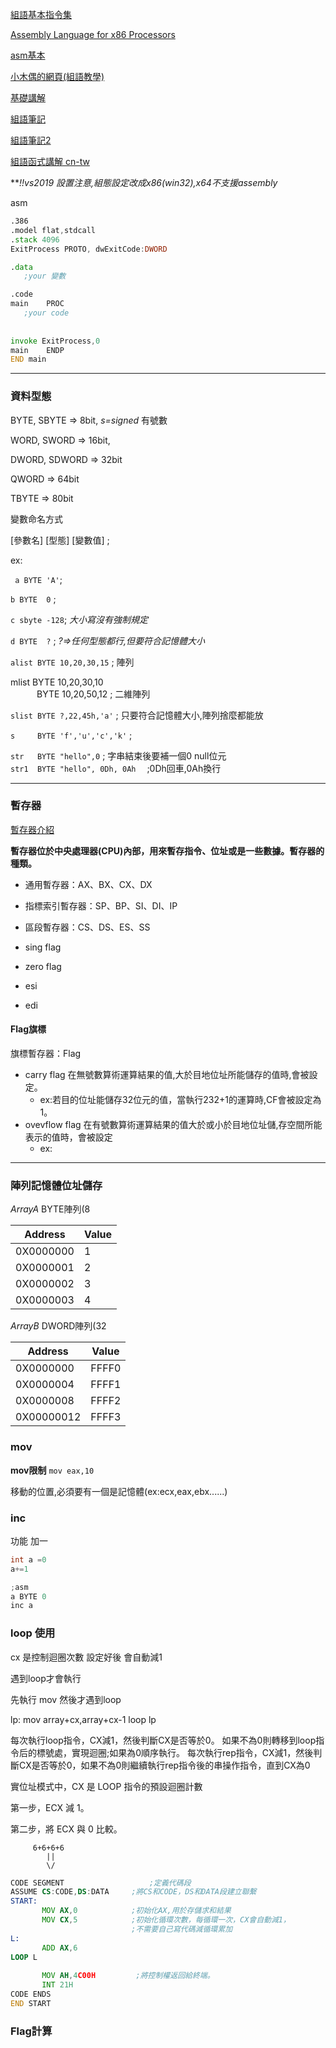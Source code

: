 [組語基本指令集](https://zh.wikibooks.org/wiki/X86%E7%B5%84%E5%90%88%E8%AA%9E%E8%A8%80/%E5%9F%BA%E6%9C%AC%E6%8C%87%E4%BB%A4%E9%9B%86)

[Assembly Language for x86 Processors](http://www.asmirvine.com/)

[asm基本](https://chucs.github.io/asm-x86-tutorial/)

[小木偶的網頁(組語教學)](https://wanker742126.neocities.org/)

[基礎講解](https://blog.xuite.net/asd.wang/alog/269346)

[組語筆記](http://www2.csie.ntnu.edu.tw/~u99256/csie_share_files/Assembly_Languag/SS.pdf)

[組語筆記2](http://www2.csie.ntnu.edu.tw/~u99256/csie_share_files/Assembly_Languag/Assembly%20Languag%20Note.pdf)

[組語函式講解 cn-tw](http://120.101.8.4/lyhsu/post/..%5Cdatabase%5Cgrade%5C%E7%8E%8B%E4%BF%A1%E4%BB%81%5C%E7%B5%84%E5%90%88%E8%AA%9E%E8%A8%80%E8%AA%B2%E6%9C%ACCHAP05.pdf)

***!!*vs2019 設置注意,組態設定改成x86(win32),x64不支援assembly**

asm 
```asm
.386
.model flat,stdcall
.stack 4096
ExitProcess PROTO, dwExitCode:DWORD

.data
   ;your 變數

.code
main    PROC
   ;your code
    
    
invoke ExitProcess,0
main    ENDP
END main
```
-----


### 資料型態

BYTE,  SBYTE       => 8bit,  *s=signed* 有號數

WORD,  SWORD       => 16bit, 

DWORD, SDWORD      => 32bit

QWORD              => 64bit

TBYTE              => 80bit

變數命名方式

[參數名] [型態] [變數值] ;

ex:

``` a BYTE 'A'```;

`b BYTE  0` ;

`c sbyte -128`; *大小寫沒有強制規定*  

`d BYTE  ?` ;  *?=>任何型態都行,但要符合記憶體大小*

`alist BYTE 10,20,30,15`     ; 陣列

mlist BYTE 10,20,30,10<br>
　　　BYTE 10,20,50,12     ; 二維陣列

`slist BYTE ?,22,45h,'a'`    ; 只要符合記憶體大小,陣列捨麼都能放

`s     BYTE 'f','u','c','k'` ; 

`str   BYTE "hello",0` ; 字串結束後要補一個0 null位元
<br>
`str1  BYTE "hello", 0Dh, 0Ah` 　;0Dh回車,0Ah換行

------



### 暫存器
[暫存器介紹](http://it-easy.tw/masm-class-1/2/)

**暫存器位於中央處理器(CPU)內部，用來暫存指令、位址或是一些數據。暫存器的種類。**

- 通用暫存器：AX、BX、CX、DX
- 指標索引暫存器：SP、BP、SI、DI、IP
- 區段暫存器：CS、DS、ES、SS
 
- sing flag
- zero flag
- esi
- edi

#### Flag旗標
旗標暫存器：Flag

- carry flag
  在無號數算術運算結果的值,大於目地位址所能儲存的值時,會被設定。
   - ex:若目的位址能儲存32位元的值，當執行232+1的運算時,CF會被設定為1。
- ovevflow flag
  在有號數算術運算結果的值大於或小於目地位址儲,存空間所能表示的值時，會被設定
   - ex:

------

### 陣列記憶體位址儲存

*ArrayA*  BYTE陣列(8

| Address   | Value |
| --------- | ----- |
| 0X0000000 | 1     |
| 0X0000001 | 2     |
| 0X0000002 | 3     |
| 0X0000003 | 4     |

*ArrayB*  DWORD陣列(32

| Address    | Value |
| ---------- | ----- |
| 0X0000000  | FFFF0 |
| 0X0000004  | FFFF1 |
| 0X0000008  | FFFF2 |
| 0X00000012 | FFFF3 |



### mov

**mov限制**
```mov eax,10```

移動的位置,必須要有一個是記憶體(ex:ecx,eax,ebx......)


###  inc
功能 加一

```c
int a =0
a+=1
```

```c
;asm
a BYTE 0
inc a
```



### loop 使用

cx 是控制迴圈次數 設定好後 會自動減1 

遇到loop才會執行

先執行 mov
然後才遇到loop

lp:
    mov array+cx,array+cx-1
    loop lp

每次執行loop指令，CX減1，然後判斷CX是否等於0。 如果不為0則轉移到loop指令后的標號處，實現迴圈;如果為0順序執行。
每次執行rep指令，CX減1，然後判斷CX是否等於0，如果不為0則繼續執行rep指令後的串操作指令，直到CX為0

實位址模式中，CX 是 LOOP 指令的預設迴圈計數

第一步，ECX 減 1。

第二步，將 ECX 與 0 比較。

         6+6+6+6
            ||
            \/
```asm
CODE SEGMENT				   ;定義代碼段
ASSUME CS:CODE,DS:DATA     ;將CS和CODE，DS和DATA段建立聯繫
START: 
       MOV AX,0            ;初始化AX,用於存儲求和結果
       MOV CX,5            ;初始化循環次數，每循環一次，CX會自動減1，
                           ;不需要自己寫代碼減循環累加       
L:
       ADD AX,6
LOOP L
 
       MOV AH,4C00H         ;將控制權返回給終端。
       INT 21H
CODE ENDS
END START
 ```

### Flag計算

